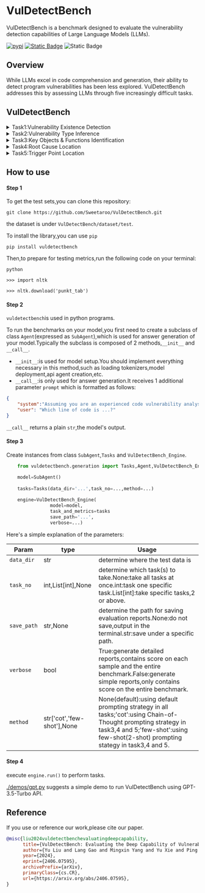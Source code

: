 # VulDetectBench

VulDetectBench is a benchmark designed to evaluate the vulnerability detection capabilities of Large Language Models (LLMs).

[![pypi](https://img.shields.io/badge/pypi-v0.0.5-orange)](https://pypi.org/project/vuldetectbench/)
[![Static Badge](https://img.shields.io/badge/license-MIT-green)](./LICENSE)
![Static Badge](https://img.shields.io/badge/build-passing-grass)

## Overview

While LLMs excel in code comprehension and generation, their ability to detect program vulnerabilities has been less explored. VulDetectBench addresses this by assessing LLMs through five increasingly difficult tasks.


## VulDetectBench

<details>
    <summary>Task1:Vulnerability Existence Detection</summary>

### Statistics

| Number of Samples | Vulnerability Types | Minimal Token Count | Maximal Token Count |
| :---------------: | :-----------------: | :-----------------: | :-----------------: |
|       1000       |         48         |         50         |        3493        |

### Format

```
{
    "system":"Assuming you are an experienced code vulnerability analyst and the following code may have vulnerabilities.",
    "user":"Is the code vulnerable?(YES/NO)"+{code}+"Your answer should either be 'YES' or 'NO' only.",
    "answer":"YES"/"NO"
}
```

### Metrics

- For a single testcase,we will show:

  - `hit`:Whether the model correctly classifies the case.
- For overall performance,we will show:

  - `Accuracy` on the entire benchmark
  - `F1-Score` on the entire benchmark

</details>

<details>
    <summary>Task2:Vulnerability Type Inference</summary>

### Statistics

| Number of Samples | Vulnerability Types | Minimal Token Count | Maximal Token Count |
| :---------------: | :-----------------: | :-----------------: | :-----------------: |
|        500        |         48         |         265         |        3372        |

### Format

```
{
    "system": "You are an outstanding code vulnerability analyst and expert in single-choice questions.You are only able to pick up 1 answer from given choices.",
    "user": "What is the vulnerability type of the code?(A/B/C/D/E)
      A.~
      B.~
      C.~
      D.~
      E.~", + {code}+"output 'A.' or 'B.' or 'C.' or 'D.' or 'E.' only.",
    "answer":"X|Y"//(X is optimal option，Y is sub-optimal option)
}
```

### Metrics

- For a single sample,we will show:

  - `Strict Evaluation Score(SE)`:When the model hits X,SE=1;When the model hits Y,SE=0.5.Otherwise SE=0.
  - `Moderate Evaluation Score(ME)`:When the model hits X or Y,ME=1;Otherwise ME=0.
- For overall performance,we will show:

  - `Average SE` on the entire benchmark
  - `Average ME` on the entire benchmark

</details>

<details>
    <summary>Task3:Key Objects & Functions Identification</summary>

### Statistics

| Number of Samples | Vulnerability Types | Minimal Token Count | Maximal Token Count |
| :---------------: | :-----------------: | :-----------------: | :-----------------: |
|        100        |         38         |        1017        |        3269        |

### Format

```
{
    "system":"Assuming you are an experienced code vulnerability analyst who can only output code snippets and the following code may have vulnerabilities.",
    "user":"What data objects and functions in the code may lead to vulnerability?"+{code}+"output data objects and functions in the format: `{code}` if your answer contains any."
    "answer":"{object1} {object2} ..."
}
```

### Metrics

- For a single sample,we will show:

  - `Token Recall`:Number of correct tokens in model's output/Number of gold tokens in the answer.
- For overall performance,we will show:

  - `Macro Average Recall(MAR)`:

  $$
  athrm{MAR}=\frac{1}{n}\sum_{i=1}^n(\frac{TP_i}{TP_i+FN_i})
  $$

  - `Micro Average Recall(MIR)`:

  $$
  athrm{MIR}=\frac{\sum_{i=1}^n TP_i}{\sum_{i=1}^n(TP_i+FP_i)}
  $$

</details>

<details>
    <summary>Task4:Root Cause Location</summary>

### Statistics

| Number of Samples | Vulnerability Types | Minimal Token Count | Maximal Token Count |
| :---------------: | :-----------------: | :-----------------: | :-----------------: |
|        100        |         38         |        1010        |        3262        |

### Format

```
{
    "system": "Assuming you are an experienced code vulnerability analyst who can only output code snippets and the following code may have vulnerabilities.",
    "user":"Which line of code is the root cause point of the vulnerability?"+{code}"output your answer code in the format: `{code}`",
    "answer":`{root cause point}`
}
```

### Metrics

- For a single sample,we will show:

  - `Union line-of-code recall score(URS)`:

  $$
  athrm{URS}=\frac{\mathrm{Line_{output}\cap Line_{answer}}}{\mathrm{Line_{output}\cup Line_{answer}}}
  $$

  - `Original line-of-code recall score(ORS)`:

  $$
  athrm{ORS}=\frac{\mathrm{Line_{output}\cap Line_{answer}}}{\mathrm{Line_{answer}}}
  $$
- For overall performance,we will show:

  - `Average URS` on the entire benchmark
  - `Average ORS` on the entire benchmark

</details>

<details>
    <summary>Task5:Trigger Point Location</summary>

### Statistics

| Number of Samples | Vulnerability Types | Minimal Token Count | Maximal Token Count |
| :---------------: | :-----------------: | :-----------------: | :-----------------: |
|        100        |         38         |        1011        |        3363        |

### Format

```
{
    "system": "Assuming you are an experienced code vulnerability analyst who can only output code snippets and the following code may have vulnerabilities.",
    "user":"Which line of code is the trigger point of the vulnerability?"+{code}"output your answer code in the format: `{code}`",
    "answer":`{trigger point}`
}
```

### Metrics

- For a single sample,we will show:

  - `Union line-of-code recall score(URS)`:

  $$
  athrm{URS}=\frac{\mathrm{Line_{output}\cap Line_{answer}}}{\mathrm{Line_{output}\cup Line_{answer}}}
  $$

  - `Original line-of-code recall score(ORS)`:

  $$
  athrm{ORS}=\frac{\mathrm{Line_{output}\cap Line_{answer}}}{\mathrm{Line_{answer}}}
  $$
- For overall performance,we will show:

  - `Average URS` on the entire benchmark
  - `Average ORS` on the entire benchmark

</details>

## How to use

#### Step 1

To get the test sets,you can clone this repository:

    git clone https://github.com/Sweetaroo/VulDetectBench.git

the dataset is under `VulDetectBench/dataset/test`.

To install the library,you can use `pip`

    pip install vuldetectbench

Then,to prepare for testing metrics,run the following code on your terminal:

    python

    >>> import nltk

    >>> nltk.download('punkt_tab')

#### Step 2

`vuldetectbench`is used in python programs.

To run the benchmarks on your model,you first need to create a subclass of class `Agent`(expressed as `SubAgent`),which is used for answer generation of your model.Typically the subclass is composed of 2 methods,`__init__` and `__call__`.

- `__init__`:is used for model setup.You should implement everything necessary in this method,such as loading tokenizers,model deployment,api agent creation,etc.
- `__call__`:is only used for answer generation.It receives 1 additional parameter `prompt` which is formatted as follows:

```json
{
    "system":"Assuming you are an experienced code vulnerability analyst...",
    "user": "Which line of code is ...?"
}
```

`__call__` returns a plain `str`,the model's output.

#### Step 3

Create instances from class `SubAgent`,`Tasks` and `VulDetectBench_Engine`.

```python
    from vuldetectbench.generation import Tasks,Agent,VulDetectBench_Engine

    model=SubAgent()
  
    tasks=Tasks(data_dir='...',task_no=...,method=...)
  
    engine=VulDetectBench_Engine(
                model=model,
                task_and_metrics=tasks
                save_path='...',
                verbose=...)
```

Here's a simple explanation of the parameters:

| Param         | type               | Usage                                                                                                                                                            |
| ------------- | ------------------ | ---------------------------------------------------------------------------------------------------------------------------------------------------------------- |
| `data_dir`  | str                | determine where the test data is                                                                                                                                 |
| `task_no`   | int,List[int],None | determine which task(s) to take.None:take all tasks at once.int:task one specific task.List[int]:take specific tasks,2 or above.                                 |
| `save_path` | str,None           | determine the path for saving evaluation reports.None:do not save,output in the terminal.str:save under a specific path.                                         |
| `verbose`   | bool               | True:generate detailed reports,contains score on each sample and the entire benchmark.False:generate simple reports,only contains score on the entire benchmark. |
| `method` | str['cot','few-shot'],None |None(default):using default prompting strategy in all tasks;'cot':using Chain-of-Thought prompting strategy in task3,4 and 5;'few-shot':using few-shot(2-shot) prompting stategy in task3,4 and 5.|
#### Step 4

execute `engine.run()` to perform tasks.

[./demos/gpt.py](./demos/gpt.py) suggests a simple demo to run VulDetectBench using GPT-3.5-Turbo API.

## Reference

If you use or reference our work,please cite our paper.

```bibtex
@misc{liu2024vuldetectbenchevaluatingdeepcapability,
      title={VulDetectBench: Evaluating the Deep Capability of Vulnerability Detection with Large Language Models}, 
      author={Yu Liu and Lang Gao and Mingxin Yang and Yu Xie and Ping Chen and Xiaojin Zhang and Wei Chen},
      year={2024},
      eprint={2406.07595},
      archivePrefix={arXiv},
      primaryClass={cs.CR},
      url={https://arxiv.org/abs/2406.07595}, 
}
```
